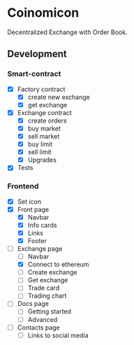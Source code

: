 # Coinomicon

Decentralized Exchange with Order Book.

## Development

### Smart-contract

-   [x] Factory contract
    -   [x] create new exchange
    -   [x] get exchange
-   [x] Exchange contract
    -   [x] create orders
    -   [x] buy market
    -   [x] sell market
    -   [x] buy limit
    -   [x] sell limit
    -   [x] Upgrades
-   [x] Tests

### Frontend

-   [x] Set icon
-   [x] Front page
    -   [x] Navbar
    -   [x] Info cards
    -   [x] Links
    -   [x] Footer
-   [ ] Exchange page
    -   [ ] Navbar
    -   [x] Connect to ethereum
    -   [ ] Create exchange
    -   [ ] Get exchange
    -   [ ] Trade card
    -   [ ] Trading chart
-   [ ] Docs page
    -   [ ] Getting started
    -   [ ] Advanced
-   [ ] Contacts page
    -   [ ] Links to social media
